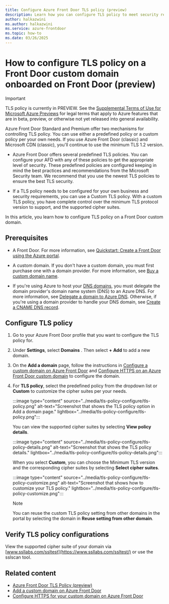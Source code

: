 ```yaml
---
title: Configure Azure Front Door TLS policy (preview)
description: Learn how you can configure TLS policy to meet security requirements for your Front Door custom domains.
author: halkazwini
ms.author: halkazwini
ms.service: azure-frontdoor
ms.topic: how-to
ms.date: 03/26/2025
---
```


# How to configure TLS policy on a Front Door custom domain onboarded on Front Door (preview)

> [!IMPORTANT]
> TLS policy is currently in PREVIEW. See the [Supplemental Terms of Use for Microsoft Azure Previews](https://azure.microsoft.com/support/legal/preview-supplemental-terms/) for legal terms that apply to Azure features that are in beta, preview, or otherwise not yet released into general availability.

Azure Front Door Standard and Premium offer two mechanisms for controlling TLS policy. You can use either a predefined policy or a custom policy per your own needs. If you use Azure Front Door (classic) and Microsoft CDN (classic), you'll continue to use the minimum TLS 1.2 version.

- Azure Front Door offers several predefined TLS policies. You can configure your AFD with any of these policies to get the appropriate level of security. These predefined policies are configured keeping in mind the best practices and recommendations from the Microsoft Security team. We recommend that you use the newest TLS policies to ensure the best TLS security.

- If a TLS policy needs to be configured for your own business and security requirements, you can use a Custom TLS policy. With a custom TLS policy, you have complete control over the minimum TLS protocol version to support, and the supported cipher suites.

In this article, you learn how to configure TLS policy on a Front Door custom domain.

## Prerequisites

- A Front Door. For more information, see [Quickstart: Create a Front Door using the Azure portal](/azure/frontdoor/quickstart-create-front-door).

- A custom domain. If you don't have a custom domain, you must first purchase one with a domain provider. For more information, see [Buy a custom domain name](/azure/app-service/manage-custom-dns-buy-domain).

- If you're using Azure to host your [DNS domains](/azure/dns/dns-overview), you must delegate the domain provider's domain name system (DNS) to an Azure DNS. For more information, see [Delegate a domain to Azure DNS](/azure/dns/dns-delegate-domain-azure-dns). Otherwise, if you're using a domain provider to handle your DNS domain, see [Create a CNAME DNS record](/azure/frontdoor/front-door-custom-domain).

## Configure TLS policy

1. Go to your Azure Front Door profile that you want to configure the TLS policy for.

1. Under **Settings**, select **Domains** . Then select **+** **Add** to add a new domain.

1. On the **Add a domain** page, follow the instructions in [Configure a custom domain on Azure Front Door](/azure/frontdoor/standard-premium/how-to-add-custom-domain) and [Configure HTTPS on an Azure Front Door custom domain](/azure/frontdoor/standard-premium/how-to-configure-https-custom-domain) to configure the domain.

1. For **TLS policy**, select the predefined policy from the dropdown list or **Custom** to customize the cipher suites per your needs.

    :::image type="content" source="../media/tls-policy-configure/tls-policy.png" alt-text="Screenshot that shows the TLS policy option in Add a domain page." lightbox="../media/tls-policy-configure/tls-policy.png":::

    You can view the supported cipher suites by selecting **View policy details**.

    :::image type="content" source="../media/tls-policy-configure/tls-policy-details.png" alt-text="Screenshot that shows the TLS policy details." lightbox="../media/tls-policy-configure/tls-policy-details.png":::

    When you select **Custom**, you can choose the Minimum TLS version and the corresponding cipher suites by selecting **Select cipher suites**.

    :::image type="content" source="../media/tls-policy-configure/tls-policy-customize.png" alt-text="Screenshot that shows how to customize your TLS policy." lightbox="../media/tls-policy-configure/tls-policy-customize.png":::

    > [!NOTE]
    > You can reuse the custom TLS policy setting from other domains in the portal by selecting the domain in **Reuse setting from other domain**. 

## Verify TLS policy configurations

View the supported cipher suite of your domain via [www.ssllabs.com/ssltest](https://www.ssllabs.com/ssltest/) or use the sslscan tool.

## Related content

- [Azure Front Door TLS Policy (preview)](tls-policy.md)
- [Add a custom domain on Azure Front Door](how-to-add-custom-domain.md)
- [Configure HTTPS for your custom domain on Azure Front Door](how-to-configure-https-custom-domain.md)
